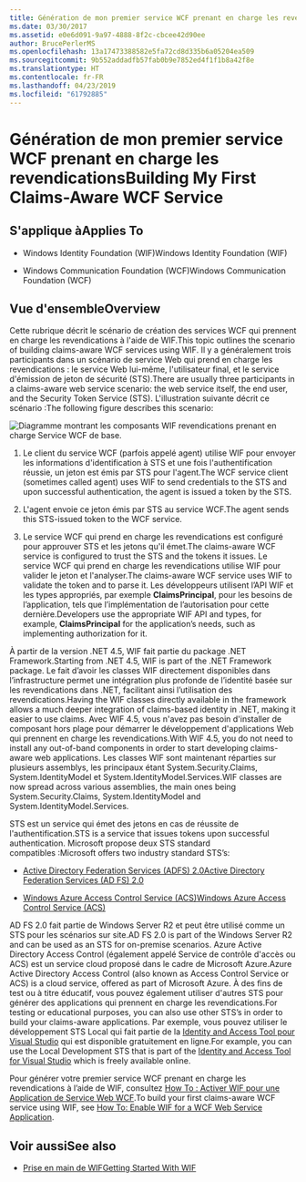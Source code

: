 ```yaml
---
title: Génération de mon premier service WCF prenant en charge les revendications
ms.date: 03/30/2017
ms.assetid: e0e6d091-9a97-4888-8f2c-cbcee42d90ee
author: BrucePerlerMS
ms.openlocfilehash: 13a17473388582e5fa72cd8d335b6a05204ea509
ms.sourcegitcommit: 9b552addadfb57fab0b9e7852ed4f1f1b8a42f8e
ms.translationtype: HT
ms.contentlocale: fr-FR
ms.lasthandoff: 04/23/2019
ms.locfileid: "61792885"
---
```

# <a name="building-my-first-claims-aware-wcf-service"></a><span data-ttu-id="3aa37-102">Génération de mon premier service WCF prenant en charge les revendications</span><span class="sxs-lookup"><span data-stu-id="3aa37-102">Building My First Claims-Aware WCF Service</span></span>
## <a name="applies-to"></a><span data-ttu-id="3aa37-103">S'applique à</span><span class="sxs-lookup"><span data-stu-id="3aa37-103">Applies To</span></span>  
  
- <span data-ttu-id="3aa37-104">Windows Identity Foundation (WIF)</span><span class="sxs-lookup"><span data-stu-id="3aa37-104">Windows Identity Foundation (WIF)</span></span>  
  
- <span data-ttu-id="3aa37-105">Windows Communication Foundation (WCF)</span><span class="sxs-lookup"><span data-stu-id="3aa37-105">Windows Communication Foundation (WCF)</span></span>  
  
## <a name="overview"></a><span data-ttu-id="3aa37-106">Vue d'ensemble</span><span class="sxs-lookup"><span data-stu-id="3aa37-106">Overview</span></span>  
 <span data-ttu-id="3aa37-107">Cette rubrique décrit le scénario de création des services WCF qui prennent en charge les revendications à l'aide de WIF.</span><span class="sxs-lookup"><span data-stu-id="3aa37-107">This topic outlines the scenario of building claims-aware WCF services using WIF.</span></span> <span data-ttu-id="3aa37-108">Il y a généralement trois participants dans un scénario de service Web qui prend en charge les revendications : le service Web lui-même, l'utilisateur final, et le service d'émission de jeton de sécurité (STS).</span><span class="sxs-lookup"><span data-stu-id="3aa37-108">There are usually three participants in a claims-aware web service scenario: the web service itself, the end user, and the Security Token Service (STS).</span></span> <span data-ttu-id="3aa37-109">L'illustration suivante décrit ce scénario :</span><span class="sxs-lookup"><span data-stu-id="3aa37-109">The following figure describes this scenario:</span></span>  
  
 ![Diagramme montrant les composants WIF revendications prenant en charge Service WCF de base.](./media/building-my-first-claims-aware-wcf-service/windows-identify-foundation-basic-claims-aware-windows-communication-foundation-service.gif)  
  
1. <span data-ttu-id="3aa37-111">Le client du service WCF (parfois appelé agent) utilise WIF pour envoyer les informations d'identification à STS et une fois l'authentification réussie, un jeton est émis par STS pour l'agent.</span><span class="sxs-lookup"><span data-stu-id="3aa37-111">The WCF service client (sometimes called agent) uses WIF to send credentials to the STS and upon successful authentication, the agent is issued a token by the STS.</span></span>  
  
2. <span data-ttu-id="3aa37-112">L'agent envoie ce jeton émis par STS au service WCF.</span><span class="sxs-lookup"><span data-stu-id="3aa37-112">The agent sends this STS-issued token to the WCF service.</span></span>  
  
3. <span data-ttu-id="3aa37-113">Le service WCF qui prend en charge les revendications est configuré pour approuver STS et les jetons qu'il émet.</span><span class="sxs-lookup"><span data-stu-id="3aa37-113">The claims-aware WCF service is configured to trust the STS and the tokens it issues.</span></span> <span data-ttu-id="3aa37-114">Le service WCF qui prend en charge les revendications utilise WIF pour valider le jeton et l'analyser.</span><span class="sxs-lookup"><span data-stu-id="3aa37-114">The claims-aware WCF service uses WIF to validate the token and to parse it.</span></span> <span data-ttu-id="3aa37-115">Les développeurs utilisent l’API WIF et les types appropriés, par exemple **ClaimsPrincipal**, pour les besoins de l’application, tels que l’implémentation de l’autorisation pour cette dernière.</span><span class="sxs-lookup"><span data-stu-id="3aa37-115">Developers use the appropriate WIF API and types, for example, **ClaimsPrincipal** for the application’s needs, such as implementing authorization for it.</span></span>  
  
 <span data-ttu-id="3aa37-116">À partir de la version .NET 4.5, WIF fait partie du package .NET Framework.</span><span class="sxs-lookup"><span data-stu-id="3aa37-116">Starting from .NET 4.5, WIF is part of the .NET Framework package.</span></span> <span data-ttu-id="3aa37-117">Le fait d’avoir les classes WIF directement disponibles dans l’infrastructure permet une intégration plus profonde de l’identité basée sur les revendications dans .NET, facilitant ainsi l’utilisation des revendications.</span><span class="sxs-lookup"><span data-stu-id="3aa37-117">Having the WIF classes directly available in the framework allows a much deeper integration of claims-based identity in .NET, making it easier to use claims.</span></span> <span data-ttu-id="3aa37-118">Avec WIF 4.5, vous n'avez pas besoin d'installer de composant hors plage pour démarrer le développement d'applications Web qui prennent en charge les revendications.</span><span class="sxs-lookup"><span data-stu-id="3aa37-118">With WIF 4.5, you do not need to install any out-of-band components in order to start developing claims-aware web applications.</span></span> <span data-ttu-id="3aa37-119">Les classes WIF sont maintenant réparties sur plusieurs assemblys, les principaux étant System.Security.Claims, System.IdentityModel et System.IdentityModel.Services.</span><span class="sxs-lookup"><span data-stu-id="3aa37-119">WIF classes are now spread across various assemblies, the main ones being System.Security.Claims, System.IdentityModel and System.IdentityModel.Services.</span></span>  
  
 <span data-ttu-id="3aa37-120">STS est un service qui émet des jetons en cas de réussite de l'authentification.</span><span class="sxs-lookup"><span data-stu-id="3aa37-120">STS is a service that issues tokens upon successful authentication.</span></span> <span data-ttu-id="3aa37-121">Microsoft propose deux STS standard compatibles :</span><span class="sxs-lookup"><span data-stu-id="3aa37-121">Microsoft offers two industry standard STS’s:</span></span>  
  
- [<span data-ttu-id="3aa37-122">Active Directory Federation Services (ADFS) 2.0</span><span class="sxs-lookup"><span data-stu-id="3aa37-122">Active Directory Federation Services (AD FS) 2.0</span></span>](https://go.microsoft.com/fwlink/?LinkID=247516)
  
- [<span data-ttu-id="3aa37-123">Windows Azure Access Control Service (ACS)</span><span class="sxs-lookup"><span data-stu-id="3aa37-123">Windows Azure Access Control Service (ACS)</span></span>](https://go.microsoft.com/fwlink/?LinkID=247517)
  
 <span data-ttu-id="3aa37-124">AD FS 2.0 fait partie de Windows Server R2 et peut être utilisé comme un STS pour les scénarios sur site.</span><span class="sxs-lookup"><span data-stu-id="3aa37-124">AD FS 2.0 is part of the Windows Server R2 and can be used as an STS for on-premise scenarios.</span></span> <span data-ttu-id="3aa37-125">Azure Active Directory Access Control (également appelé Service de contrôle d'accès ou ACS) est un service cloud proposé dans le cadre de Microsoft Azure.</span><span class="sxs-lookup"><span data-stu-id="3aa37-125">Azure Active Directory Access Control (also known as Access Control Service or ACS) is a cloud service, offered as part of Microsoft Azure.</span></span> <span data-ttu-id="3aa37-126">À des fins de test ou à titre éducatif, vous pouvez également utiliser d'autres STS pour générer des applications qui prennent en charge les revendications.</span><span class="sxs-lookup"><span data-stu-id="3aa37-126">For testing or educational purposes, you can also use other STS’s in order to build your claims-aware applications.</span></span> <span data-ttu-id="3aa37-127">Par exemple, vous pouvez utiliser le développement STS Local qui fait partie de la [Identity and Access Tool pour Visual Studio](https://go.microsoft.com/fwlink/?LinkID=245849) qui est disponible gratuitement en ligne.</span><span class="sxs-lookup"><span data-stu-id="3aa37-127">For example, you can use the Local Development STS that is part of the [Identity and Access Tool for Visual Studio](https://go.microsoft.com/fwlink/?LinkID=245849) which is freely available online.</span></span>  
  
 <span data-ttu-id="3aa37-128">Pour générer votre premier service WCF prenant en charge les revendications à l’aide de WIF, consultez [How To : Activer WIF pour une Application de Service Web WCF](../../../docs/framework/security/how-to-enable-wif-for-a-wcf-web-service-application.md).</span><span class="sxs-lookup"><span data-stu-id="3aa37-128">To build your first claims-aware WCF service using WIF, see [How To: Enable WIF for a WCF Web Service Application](../../../docs/framework/security/how-to-enable-wif-for-a-wcf-web-service-application.md).</span></span>
  
## <a name="see-also"></a><span data-ttu-id="3aa37-129">Voir aussi</span><span class="sxs-lookup"><span data-stu-id="3aa37-129">See also</span></span>

- [<span data-ttu-id="3aa37-130">Prise en main de WIF</span><span class="sxs-lookup"><span data-stu-id="3aa37-130">Getting Started With WIF</span></span>](../../../docs/framework/security/getting-started-with-wif.md)
